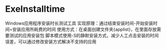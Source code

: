 # ExeInstalltime
Windows应用程序安装时长测试工具
实现原理：通过结束安装时间-开始安装时间=安装应用所耗费的时间
使用方式：在桌面创建文件夹{applist}，在里面存放需要测试的应用安装包
脚本模式使用-S的静默安装方式，减少人工点击安装的时间误差，可以通过修改安装方式解决不支持的应用
